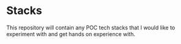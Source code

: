 # Stacks
This repository will contain any POC tech stacks that I would like to experiment with and get hands on experience with.

